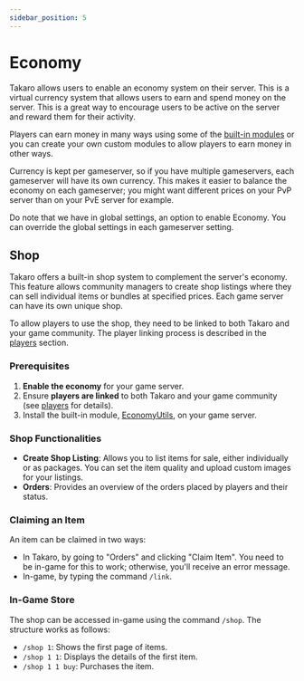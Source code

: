 ```yaml
---
sidebar_position: 5
---
```


# Economy

Takaro allows users to enable an economy system on their server. This is a virtual currency system that allows users to earn and spend money on the server. This is a great way to encourage users to be active on the server and reward them for their activity.

Players can earn money in many ways using some of the [built-in modules](./built-in-modules.mdx) or you can create your own custom modules to allow players to earn money in other ways.

Currency is kept per gameserver, so if you have multiple gameservers, each gameserver will have its own currency. This makes it easier to balance the economy on each gameserver; you might want different prices on your PvP server than on your PvE server for example.

Do note that we have in global settings, an option to enable Economy. You can override the global settings in each gameserver setting. 

## Shop
Takaro offers a built-in shop system to complement the server's economy. This feature allows community managers to create shop listings where they can sell individual items or bundles at specified prices. Each game server can have its own unique shop.

To allow players to use the shop, they need to be linked to both Takaro and your game community. The player linking process is described in the [players](./players.md) section.

### Prerequisites
1. **Enable the economy** for your game server.
2. Ensure **players are linked** to both Takaro and your game community (see [players](./players.md) for details).
3. Install the built-in module, [EconomyUtils](./built-in-modules.mdx), on your game server.

### Shop Functionalities

- **Create Shop Listing**: Allows you to list items for sale, either individually or as packages. You can set the item quality and upload custom images for your listings.
- **Orders**: Provides an overview of the orders placed by players and their status.

### Claiming an Item
An item can be claimed in two ways:
- In Takaro, by going to "Orders" and clicking "Claim Item". You need to be in-game for this to work; otherwise, you'll receive an error message.
- In-game, by typing the command `/link`.

### In-Game Store
The shop can be accessed in-game using the command `/shop`. The structure works as follows:

- `/shop 1`: Shows the first page of items.
- `/shop 1 1`: Displays the details of the first item.
- `/shop 1 1 buy`: Purchases the item.
